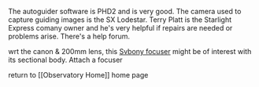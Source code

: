 The autoguider software is PHD2 and is very good. The camera used to capture guiding images is the SX Lodestar. Terry Platt is the Starlight Express comany owner and he's very helpful if repairs are needed or problems arise. There's a help forum.

wrt the canon & 200mm lens, this [Svbony focuser](https://www.ebay.co.uk/itm/127008928807?_skw=guidescope&itmmeta=01JRK84HD27C3ZBFYC2766H5GN&hash=item1d92527427:g:IXcAAOSws5Bn3yVD&itmprp=enc%3AAQAKAAAA8FkggFvd1GGDu0w3yXCmi1ePRWVms8obrc37LrB%2Fj7DOx%2BC8FRW%2FJbjDe0bya8WHWlnCjmPC7gl3GkR5CyAehPnV2G6idxwSI2%2FEwO6ba5Zo4KaCGzdzFJhh2GQi5jihfCF4JQSRIB%2BksOhxPhoJcoNTAe%2B%2FbHInpTpaXYIb5TFn9ECC%2BxZrwefJCXNIHX0OD4Oq--X4iwCT0avBFQ2QpLMsQdFTl%2BRTlKbz%2B7Dv4A3OMjWiI2ZOsfQksB0JH5B0%2F7t2oI64Epi6srDX4QDmrF1u6wvHlJ7%2ByAhQ3hO7K%2BOY0fzOW4nJ01ZmTR25--gGhg%3D%3D%7Ctkp%3ABk9SR9aWkujEZQ) might be of interest with its sectional body. Attach a focuser


return to [[Observatory Home]] home page
